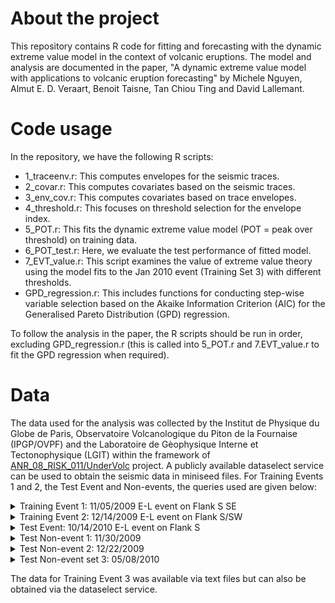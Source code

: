 # About the project

This repository contains R code for fitting and forecasting with the dynamic extreme value model in the context of volcanic eruptions. The model and analysis are documented in the paper, "A dynamic extreme value model with applications to volcanic eruption forecasting" by Michele Nguyen, Almut E. D. Veraart, Benoit Taisne, Tan Chiou Ting and David Lallemant.

# Code usage

In the repository, we have the following R scripts:
- 1_traceenv.r: This computes envelopes for the seismic traces.
- 2_covar.r: This computes covariates based on the seismic traces.
- 3_env_cov.r: This computes covariates based on trace envelopes.
- 4_threshold.r: This focuses on threshold selection for the envelope index.
- 5_POT.r: This fits the dynamic extreme value model (POT = peak over threshold) on training data.
- 6_POT_test.r: Here, we evaluate the test performance of fitted model.
- 7_EVT_value.r: This script examines the value of extreme value theory using the model fits to the Jan 2010 event (Training Set 3) with different thresholds.
- GPD_regression.r: This includes functions for conducting step-wise variable selection based on the Akaike Information Criterion (AIC) for the Generalised Pareto Distribution (GPD) regression. 

To follow the analysis in the paper, the R scripts should be run in order, excluding GPD_regression.r (this is called into 5_POT.r and 7.EVT_value.r to fit the GPD regression when required).

# Data

The data used for the analysis was collected by the Institut de Physique du Globe de Paris, Observatoire Volcanologique du Piton de la Fournaise (IPGP/OVPF) and the Laboratoire de Gèophysique Interne et Tectonophysique (LGIT) within the framework of [ANR\_08\_RISK\_011/UnderVolc](https://www.fdsn.org/networks/detail/YA_2009/) project. A publicly available dataselect service can be used to obtain the seismic data in miniseed files. For Training Events 1 and 2, the Test Event and Non-events, the queries used are given below:

<details>
<summary>Training Event 1: 11/05/2009 E-L event on Flank S SE</summary>
http://ws.resif.fr/fdsnws/dataselect/1/query?net=YA&sta=UV05&loc=00&cha=HHZ&starttime=2009-11-04T00:00:00&endtime=2009-11-07T00:00:00&quality=B
</details>

<details>
<summary>Training Event 2: 12/14/2009 E-L event on Flank S/SW</summary>
http://ws.resif.fr/fdsnws/dataselect/1/query?net=YA&sta=UV05&loc=00&cha=HHZ&starttime=2009-12-13T00:00:00&endtime=2009-12-15T00:00:00&quality=B
</details>

<details>
<summary>Test Event: 10/14/2010 E-L event on Flank S</summary>
http://ws.resif.fr/fdsnws/dataselect/1/query?net=YA&sta=UV05&loc=00&cha=HHZ&starttime=2010-10-13T00:00:00&endtime=2010-10-15T00:00:00&quality=B
</details>

<details>
<summary>Test Non-event 1: 11/30/2009</summary>
http://ws.resif.fr/fdsnws/dataselect/1/query?net=YA&sta=UV05&loc=00&cha=HHZ&starttime=2009-11-30T00:00:00&endtime=2009-12-01T00:00:00&quality=B
</details>

<details>
<summary>Test Non-event 2: 12/22/2009</summary>
http://ws.resif.fr/fdsnws/dataselect/1/query?net=YA&sta=UV05&loc=00&cha=HHZ&starttime=2009-12-22T00:00:00&endtime=2009-12-24T00:00:00&quality=B
</details>

<details>
<summary>Test Non-event set 3: 05/08/2010</summary>
http://ws.resif.fr/fdsnws/dataselect/1/query?net=YA&sta=UV05&loc=00&cha=HHZ&starttime=2010-05-08T00:00:00&endtime=2010-05-10T00:00:00&quality=B
</details>

The data for Training Event 3 was available via text files but can also be obtained via the dataselect service.
